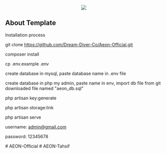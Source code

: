 <p align="center"><img src="https://camo.githubusercontent.com/ac4c92d1401fedc477913ae8e79bccca036079a5ffabab9366b2d285a105f436/68747470733a2f2f61646d696e6c74652e696f2f41646d696e4c5445332e706e67"></p>

## About Template

Installation process

git clone https://github.com/Dream-Diver-Co/Aeon-Official.git

composer install

cp .env.example .env

create database in mysql, paste database name in .env file

create database in php my admin, paste name in env, import db file from git downloaded file named "aeon_db.sql"

php artisan key:generate

php artisan storage:link

php artisan serve

username: admin@gmail.com

password: 12345678



#   A E O N - O f f i c i a l 
 
 
#   A E O N - T a h s i f  
 